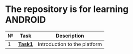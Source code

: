 # The repository is for learning ANDROID
|№|**Task**|**Description**|
|--|--|--|
|1|**[Task1](https://github.com/iamseryy/tasks_learn_android/tree/main/task1)**|Introduction to the platform|